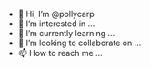 - 👋 Hi, I’m @pollycarp
- 👀 I’m interested in ...
- 🌱 I’m currently learning ...
- 💞️ I’m looking to collaborate on ...
- 📫 How to reach me ...

<!---
pollycarp/pollycarp is a ✨ special ✨ repository because its `README.md` (this file) appears on your GitHub profile.
You can click the Preview link to take a look at your changes.
--->
